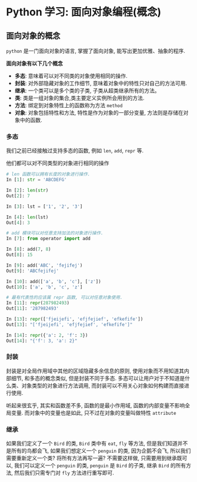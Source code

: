 # Python 学习: 面向对象编程(概念)

## 面向对象的概念

`python` 是一门面向对象的语言, 掌握了面向对象, 能写出更加优雅、抽象的程序.

**面向对象有以下几个概念**

* **多态**: 意味着可以对不同类的对象使用相同的操作.
* **封装**: 对外部隐藏对象的工作细节, 意味着对象中的特性只对自己的方法可用.
* **继承**: 一个类可以是多个类的子类, 子类从超类继承所有的方法。
* **类**: 类是一组对象的集合,类主要定义实例所会用到的方法.
* **方法**: 绑定到对象特性上的函数称为方法 `method`
* **对象**: 对象包括特性和方法, 特性是作为对象的一部分变量, 方法则是存储在对象中的函数.

### 多态

我们之前已经接触过支持多态的函数, 例如 `len`, `add`, `repr` 等.

他们都可以对不同类型的对象进行相同的操作

```python
# len 函数可以拥有长度的对象进行操作.
In [1]: str = 'ABCDEFG'

In [2]: len(str)
Out[2]: 7

In [3]: lst = ['1', '2', '3']

In [4]: len(lst)
Out[4]: 3
```

```python
# add 模块可以对任意支持加法的对象进行操作.
In [7]: from operator import add

In [8]: add(7, 8)
Out[8]: 15

In [9]: add('ABC', 'fejifej')
Out[9]: 'ABCfejifej'

In [10]: add(['a', 'b', 'c'], ['z'])
Out[10]: ['a', 'b', 'c', 'z']
```

```python
# 最有代表性的应该属 repr 函数, 可以对任意对象使用.
In [11]: repr(287982493)
Out[11]: '287982493'

In [13]: repr(['fjeijefi', 'efjfejief', 'efkefife'])
Out[13]: "['fjeijefi', 'efjfejief', 'efkefife']"

In [14]: repr({'a': 2, 'f': 3})
Out[14]: "{'f': 3, 'a': 2}"
```

### 封装

封装是对全局作用域中其他的区域隐藏多余信息的原则, 使用对象而不用知道其内部细节, 和多态的概念类似, 但是封装不同于多态. 多态可以让用户对于不知道是什么类、对象类型的对象进行方法调用, 而封装可以不用关心对象如何构建而直接进行使用.

听起来很玄乎, 其实和函数差不多, 函数的是最小作用域, 函数的内部变量不影响全局变量. 而对象中的变量也是如此, 只不过在对象的变量叫做特性 `attribute`

### 继承

如果我们定义了一个 `Bird` 的类, `Bird` 类中有 `eat`, `fly` 等方法, 但是我们知道并不是所有的鸟都会飞, 如果我们想定义一个 `penguin` 的类, 因为企鹅不会飞, 所以我们需要重新定义一个类? 将所有方法再写一遍? 不需要这样做, 只需要用到继承既可以, 我们可以定义一个 `penguin` 的类, `penguin` 是 `Bird` 的子类, 继承 `Bird` 的所有方法, 然后我们只需专门对 `fly` 方法进行重写即可.
